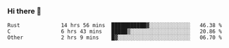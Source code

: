 ### Hi there 👋

<!--
**WShiBin/WShiBin** is a ✨ _special_ ✨ repository because its `README.md` (this file) appears on your GitHub profile.

Here are some ideas to get you started:

- 🔭 I’m currently working on ...
- 🌱 I’m currently learning ...
- 👯 I’m looking to collaborate on ...
- 🤔 I’m looking for help with ...
- 💬 Ask me about ...
- 📫 How to reach me: ...
- 😄 Pronouns: ...
- ⚡ Fun fact: ...
-->

<!--START_SECTION:waka-->

```text
Rust             14 hrs 56 mins  ███████████▓░░░░░░░░░░░░░   46.38 %
C                6 hrs 43 mins   █████▒░░░░░░░░░░░░░░░░░░░   20.86 %
Other            2 hrs 9 mins    █▓░░░░░░░░░░░░░░░░░░░░░░░   06.70 %
```

<!--END_SECTION:waka-->
